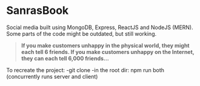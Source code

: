 # SanrasBook
Social media built using MongoDB, Express, ReactJS and NodeJS (MERN).
Some parts of the code might be outdated, but still working.

> **If you make customers unhappy in the physical world, they might each tell 6 friends. If you make customers unhappy on the Internet, they can each tell 6,000 friends...**
>
 To recreate the project:
 -git clone
 -in the root dir: npm run both (concurrently runs server and client)

